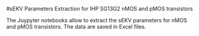 #sEKV Parameters Extraction for IHP SG13G2 nMOS and pMOS transistors

The Juypyter notebooks allow to extract the sEKV parameters for nMOS and pMOS transistors. The data are saved in Excel files.
